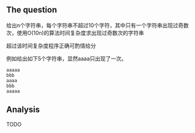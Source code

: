 ## The question

给出n个字符串，每个字符串不超过10个字符，其中只有一个字符串出现过奇数次，使用O(10n)的算法时间复杂度求出现过奇数次的字符串

超过该时间复杂度程序正确可酌情给分

例如给出如下5个字符串，显然aaaa只出现了一次。
```
aaaaa
bbb
aaaa
bbb
aaaaa
```

## Analysis

TODO
